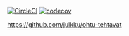 [![CircleCI](https://circleci.com/gh/julkku/ohtu-2019-viikko1.svg?style=svg)](https://circleci.com/gh/julkku/ohtu-2019-viikko1) [![codecov](https://codecov.io/gh/julkku/ohtu-2019-viikko1/branch/master/graph/badge.svg)](https://codecov.io/gh/julkku/ohtu-2019-viikko1)

https://github.com/julkku/ohtu-tehtavat